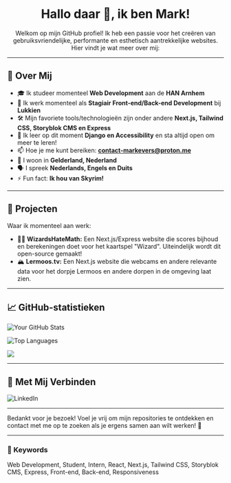 <h1 align="center">Hallo daar 👋, ik ben Mark!</h1>

<p align="center">
  Welkom op mijn GitHub profiel! Ik heb een passie voor het creëren van gebruiksvriendelijke, performante en esthetisch aantrekkelijke websites.<br>
  Hier vindt je wat meer over mij:
</p>

---

## 🚀 Over Mij
- 🎓 Ik studeer momenteel **Web Development** aan de **HAN Arnhem**
- 💼 Ik werk momenteel als **Stagiair Front-end/Back-end Development** bij **Lukkien**
- 🛠️ Mijn favoriete tools/technologieën zijn onder andere **Next.js, Tailwind CSS, Storyblok CMS en Express**
- 🌱 Ik leer op dit moment **Django en Accessibility** en sta altijd open om meer te leren!
- 📫 Hoe je me kunt bereiken: **[contact-markevers@proton.me](mailto:contact-markevers@proton.me)**
- 📍 I woon in **Gelderland, Nederland**
- 🗣️ I spreek **Nederlands, Engels en Duits**
- ⚡ Fun fact: **Ik hou van Skyrim!**

---

## 🌟 Projecten
Waar ik momenteel aan werk:
- 🧙‍♂️ **WizardsHateMath:** Een Next.js/Express website die scores bijhoud en berekeningen doet voor het kaartspel "Wizard". Uiteindelijk wordt dit open-source gemaakt!
- 🏔️ **Lermoos.tv:** Een Next.js website die webcams en andere relevante data voor het dorpje Lermoos en andere dorpen in de omgeving laat zien.

---

## 📈 GitHub-statistieken
![Your GitHub Stats](https://github-readme-stats.vercel.app/api?username=markevers-dev&show_icons=true&theme=radical)

![Top Languages](https://github-readme-stats.vercel.app/api/top-langs/?username=markevers-dev&layout=compact&theme=radical)

![](https://komarev.com/ghpvc/?username=markevers-dev&label=Profile+Views&color=brightgreen&style=flat)

---

## 🔗 Met Mij Verbinden
![LinkedIn](https://www.linkedin.com/in/mark-evers-78069a19a)

---

Bedankt voor je bezoek! Voel je vrij om mijn repositories te ontdekken en contact met me op te zoeken als je ergens samen aan wilt werken! 🤝

---

### 🔑 Keywords
Web Development, Student, Intern, React, Next.js, Tailwind CSS, Storyblok CMS, Express, Front-end, Back-end, Responsiveness
